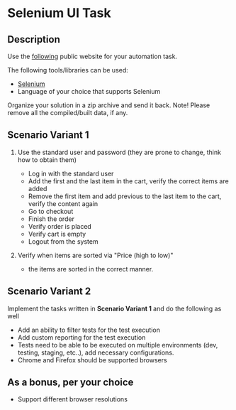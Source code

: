 # Selenium UI Task

## Description

Use the [following](https://www.saucedemo.com/) public website for your automation task.

The following tools/libraries can be used:
* [Selenium](https://www.selenium.dev/)
* Language of your choice that supports Selenium

Organize your solution in a zip archive and send it back. 
Note! Please remove all the compiled/built data, if any. 

## Scenario Variant 1
1.	Use the standard user and password (they are prone to change, think how to obtain them)
	- Log in with the standard user
	- Add the first and the last item in the cart, verify the correct items are added
	- Remove the first item and add previous to the last item to the cart, verify the content again
	- Go to checkout
	- Finish the order
	- Verify order is placed
	- Verify cart is empty
	- Logout from the system

2.	Verify when items are sorted via "Price (high to low)"
	- the items are sorted in the correct manner.

## Scenario Variant 2
Implement the tasks written in **Scenario Variant 1** and do the following as well
- Add an ability to filter tests for the test execution 
- Add custom reporting for the test execution
- Tests need to be able to be executed on multiple environments (dev, testing, staging, etc..), add necessary configurations.
- Chrome and Firefox should be supported browsers

## As a bonus, per your choice
- Support different browser resolutions